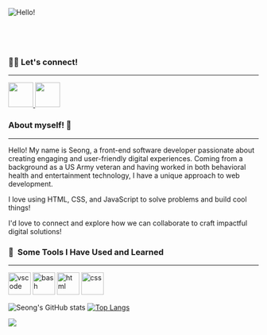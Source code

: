 ![Hello!](https://github.com/sanghoro/sanghoro/assets/159068651/19ceee67-47c9-4602-8a84-0b9aedcf02be)
            <svg xmlns="http://www.w3.org/2000/svg" xmlns:xlink="http://www.w3.org/1999/xlink" style="z-index:1;position:relative" width="854" height="100" viewBox="0 0 854 100">

### 👯‍♂️ Let's connect!
__________________________________________________________________________________________________________________________
<a href="https://www.instagram.com/joa.seong/">
  <img height="50" src="https://user-images.githubusercontent.com/46517096/166974368-9798f39f-1f46-499c-b14e-81f0a3f83a06.png"/>
</a>
<a href="https://www.linkedin.com/in/seong-kang">
<img height="50" src="https://user-images.githubusercontent.com/46517096/166973395-19676cd8-f8ec-4abf-83ff-da8243505b82.png" style="max-width: 100%;">
</a>




### About myself! 👋
__________________________________________________________________________________________________________________________
Hello! My name is Seong, a front-end software developer passionate about creating engaging and user-friendly digital experiences. Coming from a background as a US Army veteran and having worked in both behavioral health and entertainment technology, I have a unique approach to web development. 

I love using HTML, CSS, and JavaScript to solve problems and build cool things!

I'd love to connect and explore how we can collaborate to craft impactful digital solutions!



### 🚀 &nbsp;Some Tools I Have Used and Learned
__________________________________________________________________________________________________________________________
<p align="left">
<img src="https://cdn.jsdelivr.net/gh/devicons/devicon/icons/vscode/vscode-original.svg" alt="vscode" width="45" height="45"/>
<img src="https://cdn.jsdelivr.net/gh/devicons/devicon@latest/icons/javascript/javascript-original.svg" alt="bash" width="45" height="45"/>
<img src="https://cdn.jsdelivr.net/gh/devicons/devicon@latest/icons/html5/html5-plain-wordmark.svg" alt="html" width="45" height="45"/>        
<img src="https://cdn.jsdelivr.net/gh/devicons/devicon@latest/icons/css3/css3-original-wordmark.svg" alt="css" width="45" height="45" />

![Seong's GitHub stats](https://github-readme-stats.vercel.app/api?username=sanghoro&show_icons=true&theme=transparent)
[![Top Langs](https://github-readme-stats.vercel.app/api/top-langs/?username=sanghoro&layout=donut)](https://github.com/anuraghazra/github-readme-stats)


<img src="https://camo.githubusercontent.com/c27faf5c5f503dae2aadda8171178a26d0b35072e175f8c2dbb98737bc1a7eea/68747470733a2f2f63617073756c652d72656e6465722e76657263656c2e6170702f6170693f747970653d776176696e6726636f6c6f723d6772616469656e74266865696768743d3130302673656374696f6e3d666f6f746572" data-canonical-src="https://capsule-render.vercel.app/api?type=waving&amp;color=gradient&amp;height=100&amp;section=footer" style="max-width: 100%;">
